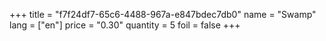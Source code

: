 +++
title = "f7f24df7-65c6-4488-967a-e847bdec7db0"
name = "Swamp"
lang = ["en"]
price = "0.30"
quantity = 5
foil = false
+++
